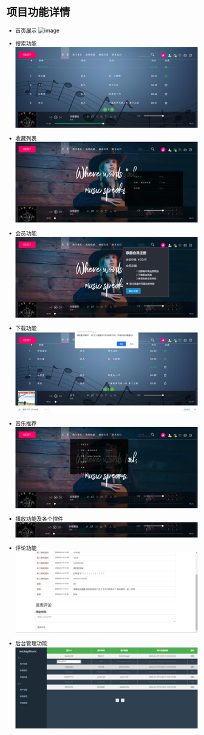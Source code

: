# 项目功能详情
* 首页展示
![image](https://github.com/Lxg-wg/mickeymusic/assets/50795940/d7988620-5262-4cfd-90e3-bceb9d24de3a)

* 搜索功能
![img_3.png](img_3.png)
* 收藏列表
![img_4.png](img_4.png)
* 会员功能
![img_5.png](img_5.png)
* 下载功能
![img_6.png](img_6.png)
* 音乐推荐
![img_8.png](img_8.png)
* 播放功能及各个控件
![img_9.png](img_9.png)
* 评论功能
![img_10.png](img_10.png)
* 后台管理功能
![img_11.png](img_11.png)
